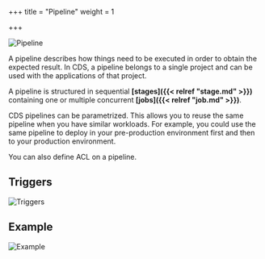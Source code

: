 +++
title = "Pipeline"
weight = 1

+++

![Pipeline](/images/concepts_pipeline.png)

A pipeline describes how things need to be executed in order to obtain the expected result. In CDS, a pipeline belongs to a single project and can be used with the applications of that project.

A pipeline is structured in sequential **[stages]({{< relref "stage.md" >}})** containing one or multiple concurrent **[jobs]({{< relref "job.md" >}})**.

CDS pipelines can be parametrized. This allows you to reuse the same pipeline when you have similar workloads. For example, you could use the same pipeline to deploy in your pre-production environment first and then to your production environment.

You can also define ACL on a pipeline.

## Triggers

![Triggers](/images/concepts_pipeline_trigger.png)

## Example

![Example](/images/concepts_pipeline_example.png)
